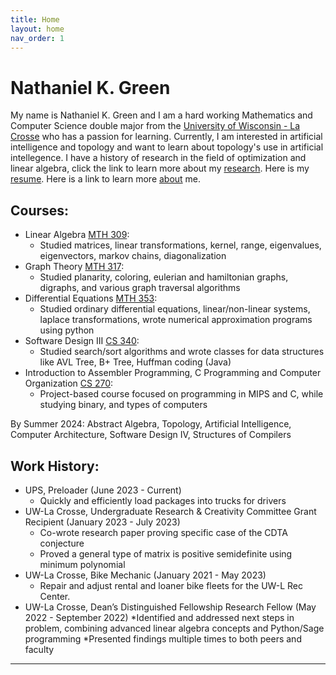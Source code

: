 ```yaml
---
title: Home
layout: home
nav_order: 1
---
```

# Nathaniel K. Green

My name is Nathaniel K. Green and I am a hard working Mathematics and Computer Science double major from the [University of Wisconsin - La Crosse] who has a passion for learning. Currently, I am interested in artificial intelligence and topology and want to learn about topology's use in artificial intellegence. I have a history of research in the field of optimization and linear algebra, click the link to learn more about my [research]. Here is my [resume]. Here is a link to learn more [about] me.

## Courses:
- Linear Algebra [MTH 309]: 
  * Studied matrices, linear transformations, kernel, range, eigenvalues, eigenvectors, markov chains, diagonalization
- Graph Theory [MTH 317]:
  * Studied planarity, coloring, eulerian and hamiltonian graphs, digraphs, and various graph traversal algorithms
- Differential Equations [MTH 353]:
  * Studied ordinary differential equations, linear/non-linear systems, laplace transformations, wrote numerical approximation programs using python  
- Software Design III [CS 340]:
  * Studied search/sort algorithms and wrote classes for data structures like AVL Tree, B+ Tree, Huffman coding (Java)
- Introduction to Assembler Programming, C Programming and Computer Organization [CS 270]:
  * Project-based course focused on programming in MIPS and C, while studying binary, and types of computers

By Summer 2024: Abstract Algebra, Topology, Artificial Intelligence, Computer Architecture, Software Design IV, Structures of Compilers


## Work History:
- UPS, Preloader (June 2023 - Current)
  * Quickly and efficiently load packages into trucks for drivers
- UW-La Crosse, Undergraduate Research & Creativity Committee Grant Recipient (January 2023 - July 2023)
  * Co-wrote research paper proving specific case of the CDTA conjecture
  * Proved a general type of matrix is positive semidefinite using minimum polynomial
- UW-La Crosse, Bike Mechanic (January 2021 - May 2023)
  * Repair and adjust rental and loaner bike fleets for the UW-L Rec Center.
- UW-La Crosse, Dean’s Distinguished Fellowship Research Fellow (May 2022 - September 2022)
  *Identified and addressed next steps in problem, combining advanced linear algebra concepts and Python/Sage programming
  *Presented findings multiple times to both peers and faculty


----

[MTH 309]: http://catalog.uwlax.edu/search/?P=MTH%20309
[MTH 317]: http://catalog.uwlax.edu/search/?P=MTH%20317
[MTH 353]: http://catalog.uwlax.edu/search/?P=MTH%20353
[CS 340]: http://catalog.uwlax.edu/search/?P=CS%20340
[CS 270]: http://catalog.uwlax.edu/search/?P=CS%20270
[research]: research.md
[about]: about.md
[resume]: Nathaniel-Green-Resume-2024-website.pdf
[University of Wisconsin - La Crosse]: https://www.uwlax.edu/
[Just the Docs]: https://just-the-docs.github.io/just-the-docs/
[GitHub Pages]: https://docs.github.com/en/pages
[README]: https://github.com/just-the-docs/just-the-docs-template/blob/main/README.md
[Jekyll]: https://jekyllrb.com
[GitHub Pages / Actions workflow]: https://github.blog/changelog/2022-07-27-github-pages-custom-github-actions-workflows-beta/
[use this template]: https://github.com/just-the-docs/just-the-docs-template/generate
